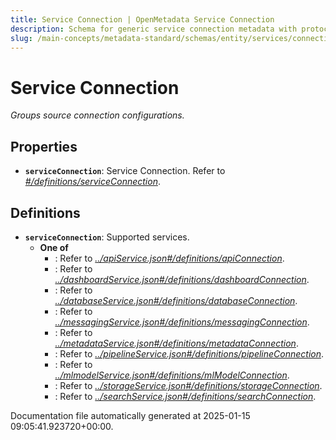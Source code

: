 ```yaml
---
title: Service Connection | OpenMetadata Service Connection
description: Schema for generic service connection metadata with protocol, host, authentication, and test endpoint.
slug: /main-concepts/metadata-standard/schemas/entity/services/connections/serviceconnection
---
```


# Service Connection

*Groups source connection configurations.*

## Properties

- **`serviceConnection`**: Service Connection. Refer to *[#/definitions/serviceConnection](#definitions/serviceConnection)*.
## Definitions

- **`serviceConnection`**: Supported services.
  - **One of**
    - : Refer to *[../apiService.json#/definitions/apiConnection](#/apiService.json#/definitions/apiConnection)*.
    - : Refer to *[../dashboardService.json#/definitions/dashboardConnection](#/dashboardService.json#/definitions/dashboardConnection)*.
    - : Refer to *[../databaseService.json#/definitions/databaseConnection](#/databaseService.json#/definitions/databaseConnection)*.
    - : Refer to *[../messagingService.json#/definitions/messagingConnection](#/messagingService.json#/definitions/messagingConnection)*.
    - : Refer to *[../metadataService.json#/definitions/metadataConnection](#/metadataService.json#/definitions/metadataConnection)*.
    - : Refer to *[../pipelineService.json#/definitions/pipelineConnection](#/pipelineService.json#/definitions/pipelineConnection)*.
    - : Refer to *[../mlmodelService.json#/definitions/mlModelConnection](#/mlmodelService.json#/definitions/mlModelConnection)*.
    - : Refer to *[../storageService.json#/definitions/storageConnection](#/storageService.json#/definitions/storageConnection)*.
    - : Refer to *[../searchService.json#/definitions/searchConnection](#/searchService.json#/definitions/searchConnection)*.


Documentation file automatically generated at 2025-01-15 09:05:41.923720+00:00.
